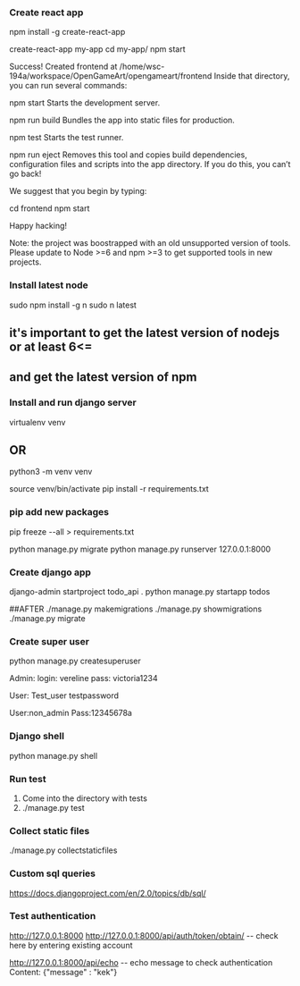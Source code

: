 ### Create react app
npm install -g create-react-app

create-react-app my-app
cd my-app/
npm start

Success! Created frontend at /home/wsc-194a/workspace/OpenGameArt/opengameart/frontend
Inside that directory, you can run several commands:

  npm start
    Starts the development server.

  npm run build
    Bundles the app into static files for production.

  npm test
    Starts the test runner.

  npm run eject
    Removes this tool and copies build dependencies, configuration files
    and scripts into the app directory. If you do this, you can’t go back!

We suggest that you begin by typing:

  cd frontend
  npm start

Happy hacking!

Note: the project was boostrapped with an old unsupported version of tools.
Please update to Node >=6 and npm >=3 to get supported tools in new projects.


### Install latest node

sudo npm install -g n
sudo n latest
## it's important to get the latest version of nodejs or at least 6<=
## and get the latest version of npm 

### Install and run django server

virtualenv venv
## OR
python3 -m venv venv

source venv/bin/activate
pip install -r requirements.txt

### pip add new packages
pip freeze --all > requirements.txt

python manage.py migrate
python manage.py runserver 127.0.0.1:8000


### Create django app
django-admin startproject todo_api .
python manage.py startapp todos

##AFTER
./manage.py makemigrations
./manage.py showmigrations
./manage.py migrate


### Create super user
python manage.py createsuperuser

Admin:
login: vereline
pass: victoria1234

User:
Test_user
testpassword

User:non_admin
Pass:12345678a

### Django shell
python manage.py shell


### Run test
1. Come into the directory with tests
2. ./manage.py test

### Collect static files
./manage.py collectstaticfiles

### Custom sql queries
https://docs.djangoproject.com/en/2.0/topics/db/sql/



### Test authentication
http://127.0.0.1:8000
http://127.0.0.1:8000/api/auth/token/obtain/ -- check here by entering existing account

http://127.0.0.1:8000/api/echo -- echo message to check authentication
Content: {"message" : "kek"}



